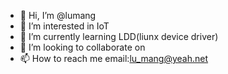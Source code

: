 - 👋 Hi, I’m @lumang
- 👀 I’m interested in IoT
- 🌱 I’m currently learning LDD(liunx device driver)
- 💞️ I’m looking to collaborate on 
- 📫 How to reach me email:lu_mang@yeah.net

<!---
lumang/lumang is a ✨ special ✨ repository because its `README.md` (this file) appears on your GitHub profile.
You can click the Preview link to take a look at your changes.
--->
